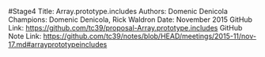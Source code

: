 #Stage4
Title: Array.prototype.includes
Authors: Domenic Denicola
Champions: Domenic Denicola, Rick Waldron
Date: November 2015
GitHub Link: https://github.com/tc39/proposal-Array.prototype.includes
GitHub Note Link: https://github.com/tc39/notes/blob/HEAD/meetings/2015-11/nov-17.md#arrayprototypeincludes
